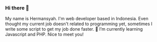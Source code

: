 ### Hi there 👋
My name is Hermansyah. I'm web developer based in Indonesia. Even thought my current job doesn't related to programming yet, sometimes I write some script to get my job done faster. 🌱 I’m currently learning Javascript and PHP. 
Nice to meet you!
<!--
**hermansyah32/hermansyah32** is a ✨ _special_ ✨ repository because its `README.md` (this file) appears on your GitHub profile.

Here are some ideas to get you started:

- 🔭 I’m currently working on ...
- 🌱 I’m currently learning ...
- 👯 I’m looking to collaborate on ...
- 🤔 I’m looking for help with ...
- 💬 Ask me about ...
- 📫 How to reach me: ...
- 😄 Pronouns: ...
- ⚡ Fun fact: ...
-->
